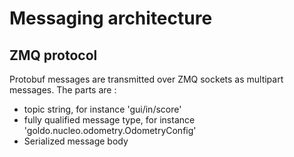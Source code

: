 # Messaging architecture

## ZMQ protocol
Protobuf messages are transmitted over ZMQ  sockets as multipart messages. The parts are :
- topic string, for instance 'gui/in/score'
- fully qualified message type,  for instance 'goldo.nucleo.odometry.OdometryConfig'
- Serialized message body